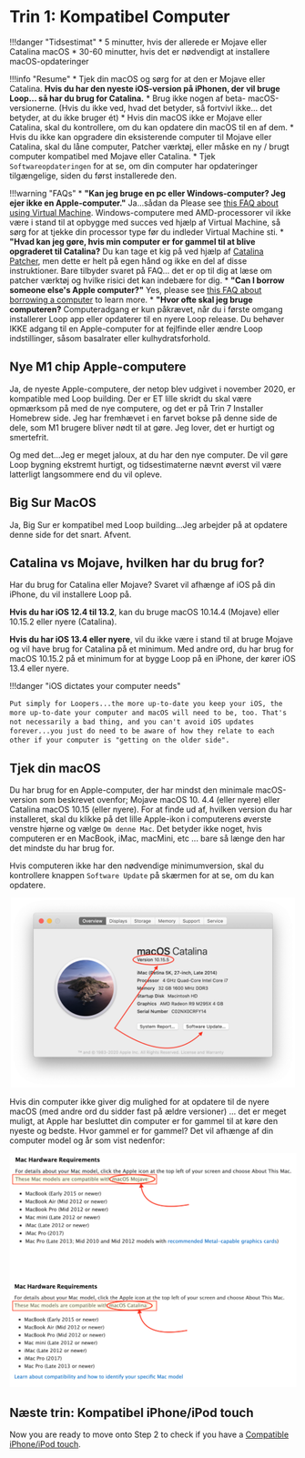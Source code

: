 # Trin 1: Kompatibel Computer

!!!danger "Tidsestimat"
    * 5 minutter, hvis der allerede er Mojave eller Catalina macOS
    * 30-60 minutter, hvis det er nødvendigt at installere macOS-opdateringer

!!!info "Resume"
    * Tjek din macOS og sørg for at den er Mojave eller Catalina. **Hvis du har den nyeste iOS-version på iPhonen, der vil bruge Loop... så har du brug for Catalina.**
    * Brug ikke nogen af beta- macOS-versionerne. (Hvis du ikke ved, hvad det betyder, så fortvivl ikke... det betyder, at du ikke bruger ét)
    * Hvis din macOS ikke er Mojave eller Catalina, skal du kontrollere, om du kan opdatere din macOS til en af dem.
    * Hvis du ikke kan opgradere din eksisterende computer til Mojave eller Catalina, skal du låne computer, Patcher værktøj, eller måske en ny / brugt computer kompatibel med Mojave eller Catalina.
    * Tjek `Softwareopdateringen` for at se, om din computer har opdateringer tilgængelige, siden du først installerede den.

!!!warning "FAQs"
    * **"Kan jeg bruge en pc eller Windows-computer? Jeg ejer ikke en Apple-computer."** Ja...sådan da Please see [this FAQ about using Virtual Machine](/faqs/FAQs/#can-i-use-a-pc-or-windows-computer-to-build). Windows-computere med AMD-processorer vil ikke være i stand til at opbygge med succes ved hjælp af Virtual Machine, så sørg for at tjekke din processor type før du indleder Virtual Machine sti.
    * **"Hvad kan jeg gøre, hvis min computer er for gammel til at blive opgraderet til Catalina?** Du kan tage et kig på ved hjælp af [Catalina Patcher](http://dosdude1.com/catalina/), men dette er helt på egen hånd og ikke en del af disse instruktioner. Bare tilbyder svaret på FAQ... det er op til dig at læse om patcher værktøj og hvilke risici det kan indebære for dig.
    * **"Can I borrow someone else's Apple computer?"** Yes, please see [this FAQ about borrowing a computer](/faqs/FAQs/#do-i-need-to-own-my-own-apple-computer) to learn more.
    * **"Hvor ofte skal jeg bruge computeren?** Computeradgang er kun påkrævet, når du i første omgang installerer Loop app eller opdaterer til en nyere Loop release. Du behøver IKKE adgang til en Apple-computer for at fejlfinde eller ændre Loop indstillinger, såsom basalrater eller kulhydratsforhold.

## Nye M1 chip Apple-computere

Ja, de nyeste Apple-computere, der netop blev udgivet i november 2020, er kompatible med Loop building. Der er ET lille skridt du skal være opmærksom på med de nye computere, og det er på Trin 7 Installer Homebrew side. Jeg har fremhævet i en farvet bokse på denne side de dele, som M1 brugere bliver nødt til at gøre. Jeg lover, det er hurtigt og smertefrit.

Og med det...Jeg er meget jaloux, at du har den nye computer. De vil gøre Loop bygning ekstremt hurtigt, og tidsestimaterne nævnt øverst vil være latterligt langsommere end du vil opleve.

## Big Sur MacOS

Ja, Big Sur er kompatibel med Loop building...Jeg arbejder på at opdatere denne side for det snart. Afvent.

## Catalina vs Mojave, hvilken har du brug for?

Har du brug for Catalina eller Mojave? Svaret vil afhænge af iOS på din iPhone, du vil installere Loop på.

**Hvis du har iOS 12.4 til 13.2**, kan du bruge macOS 10.14.4 (Mojave) eller 10.15.2 eller nyere (Catalina).

**Hvis du har iOS 13.4 eller nyere**, vil du ikke være i stand til at bruge Mojave og vil have brug for Catalina på et minimum. Med andre ord, du har brug for macOS 10.15.2 på et minimum for at bygge Loop på en iPhone, der kører iOS 13.4 eller nyere.

!!!danger "iOS dictates your computer needs"

    Put simply for Loopers...the more up-to-date you keep your iOS, the more up-to-date your computer and macOS will need to be, too. That's not necessarily a bad thing, and you can't avoid iOS updates forever...you just do need to be aware of how they relate to each other if your computer is "getting on the older side".

## Tjek din macOS
Du har brug for en Apple-computer, der har mindst den minimale macOS-version som beskrevet ovenfor; Mojave macOS 10. 4.4 (eller nyere) eller Catalina macOS 10.15 (eller nyere). For at finde ud af, hvilken version du har installeret, skal du klikke på det lille Apple-ikon i computerens øverste venstre hjørne og vælge `Om denne Mac`. Det betyder ikke noget, hvis computeren er en MacBook, iMac, macMini, etc ... bare så længe den har det mindste du har brug for.

Hvis computeren ikke har den nødvendige minimumversion, skal du kontrollere knappen `Software Update` på skærmen for at se, om du kan opdatere.

<p align="center">
<img src="img/macosx.png" width="500">
</p>

Hvis din computer ikke giver dig mulighed for at opdatere til de nyere macOS (med andre ord du sidder fast på ældre versioner) ... det er meget muligt, at Apple har besluttet din computer er for gammel til at køre den nyeste og bedste. Hvor gammel er for gammel? Det vil afhænge af din computer model og år som vist nedenfor:

<p align="center">
<img src="img/mojave-minimum.png" width="750">
</p>

## Næste trin: Kompatibel iPhone/iPod touch

Now you are ready to move onto Step 2 to check if you have a [Compatible iPhone/iPod touch](step2.md).
